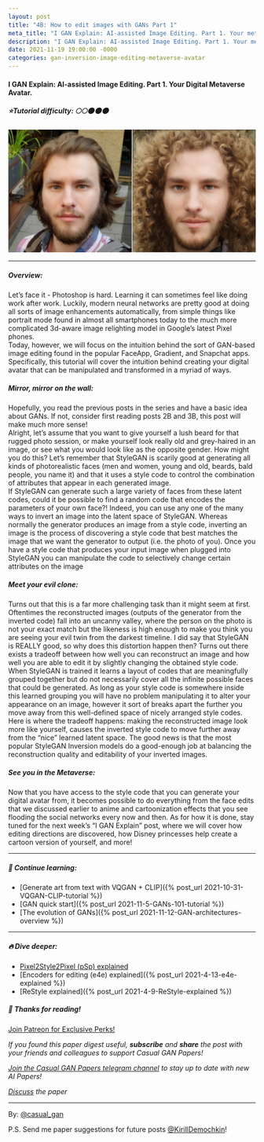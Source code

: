 ```yaml
---
layout: post
title: "4B: How to edit images with GANs Part 1"
meta_title: "I GAN Explain: AI-assisted Image Editing. Part 1. Your metaverse avatar."
description: "I GAN Explain: AI-assisted Image Editing. Part 1. Your metaverse avatar."
date: 2021-11-19 19:00:00 -0000
categories: gan-inversion-image-editing-metaverse-avatar
---
```


#### I GAN Explain: AI-assisted Image Editing. Part 1. Your Digital Metaverse Avatar.

##### ⭐Tutorial difficulty: 🌕🌕🌑🌑🌑

![Metaverse Avatar](/assets/images/metaverse_avatar.jpg "Metaverse Avatar")

***

##### Overview:  
Let’s face it - Photoshop is hard. Learning it can sometimes feel like doing work after work. Luckily, modern neural networks are pretty good at doing all sorts of image enhancements automatically, from simple things like portrait mode found in almost all smartphones today to the much more complicated 3d-aware image relighting model in Google’s latest Pixel phones.  
Today, however, we will focus on the intuition behind the sort of GAN-based image editing found in the popular FaceApp, Gradient, and Snapchat apps. Specifically, this tutorial will cover the intuition behind creating your digital avatar that can be manipulated and transformed in a myriad of ways.

##### Mirror, mirror on the wall:  
Hopefully, you read the previous posts in the series and have a basic idea about GANs. If not, consider first reading posts 2B and 3B, this post will make much more sense!  
Alright, let’s assume that you want to give yourself a lush beard for that rugged photo session, or make yourself look really old and grey-haired in an image, or see what you would look like as the opposite gender. How might you do this? Let’s remember that StyleGAN is scarily good at generating all kinds of photorealistic faces (men and women, young and old, beards, bald people, you name it) and that it uses a style code to control the combination of attributes that appear in each generated image.  
If StyleGAN can generate such a large variety of faces from these latent codes, could it be possible to find a random code that encodes the parameters of your own face?! Indeed, you can use any one of the many ways to invert an image into the latent space of StyleGAN. Whereas normally the generator produces an image from a style code, inverting an image is the process of discovering a style code that best matches the image that we want the generator to output (i.e. the photo of you). Once you have a style code that produces your input image when plugged into StyleGAN you can manipulate the code to selectively change certain attributes on the image  

##### Meet your evil clone:  
Turns out that this is a far more challenging task than it might seem at first. Oftentimes the reconstructed images (outputs of the generator from the inverted code) fall into an uncanny valley, where the person on the photo is not your exact match but the likeness is high enough to make you think you are seeing your evil twin from the darkest timeline. I did say that StyleGAN is REALLY good, so why does this distortion happen then? Turns out there exists a tradeoff between how well you can reconstruct an image and how well you are able to edit it by slightly changing the obtained style code.  
When StyleGAN is trained it learns a layout of codes that are meaningfully grouped together but do not necessarily cover all the infinite possible faces that could be generated. As long as your style code is somewhere inside this learned grouping you will have no problem manipulating it to alter your appearance on an image, however it sort of breaks apart the further you move away from this well-defined space of nicely arranged style codes. Here is where the tradeoff happens: making the reconstructed image look more like yourself, causes the inverted style code to move further away from the “nice” learned latent space. The good news is that the most popular StyleGAN Inversion models do a good-enough job at balancing the reconstruction quality and editability of your inverted images.  

##### See you in the Metaverse:  
Now that you have access to the style code that you can generate your digital avatar from, it becomes possible to do everything from the face edits that we discussed earlier to anime and cartoonization effects that you see flooding the social networks every now and then. As for how it is done, stay tuned for the next week’s “I GAN Explain” post, where we will cover how editing directions are discovered, how Disney princesses help create a cartoon version of yourself, and more!  

***

##### 🔗 Continue learning:

- [Generate art from text with VQGAN + CLIP]({% post_url 2021-10-31-VQGAN-CLIP-tutorial %})
- [GAN quick start]({% post_url 2021-11-5-GANs-101-tutorial %})
- [The evolution of GANs]({% post_url 2021-11-12-GAN-architectures-overview %})
***

##### 🔥 Dive deeper:
- [Pixel2Style2Pixel (pSp) explained](https://t.me/casual_gan/16)
- [Encoders for editing (e4e) explained]({% post_url 2021-4-13-e4e-explained %})
- [ReStyle explained]({% post_url 2021-4-9-ReStyle-explained %})

##### 👋 Thanks for reading!
<a href="https://www.patreon.com/bePatron?u=53448948" data-patreon-widget-type="become-patron-button">Join Patreon for Exclusive Perks!</a><script async src="https://c6.patreon.com/becomePatronButton.bundle.js"></script>

*If you found this paper digest useful, **subscribe** and **share** the post with your friends and colleagues to support Casual GAN Papers!*

*[Join the Casual GAN Papers telegram channel](https://t.me/joinchat/KeutnzlvetRkZGZi) to stay up to date with new AI Papers!*

*[Discuss](https://t.me/casual_gans_chat) the paper*

***

By: [@casual_gan](https://t.me/joinchat/KeutnzlvetRkZGZi)

P.S. Send me paper suggestions for future posts
[@KirillDemochkin](mailto:kdemochkin@gmail.com)!
